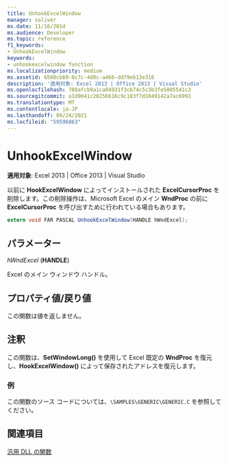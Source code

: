 ```yaml
---
title: UnhookExcelWindow
manager: soliver
ms.date: 11/16/2014
ms.audience: Developer
ms.topic: reference
f1_keywords:
- UnhookExcelWindow
keywords:
- unhookexcelwindow function
ms.localizationpriority: medium
ms.assetid: 6508cb69-0c7c-4d8c-a466-dd79eb13e316
description: '適用対象: Excel 2013 | Office 2013 | Visual Studio'
ms.openlocfilehash: 788afcb9a1ca04931f3cb74c5c3b3fe5805541c3
ms.sourcegitcommit: a1d9041c20256616c9c183f7d1049142a7ac6991
ms.translationtype: MT
ms.contentlocale: ja-JP
ms.lasthandoff: 09/24/2021
ms.locfileid: "59596863"
---
```

# <a name="unhookexcelwindow"></a>UnhookExcelWindow

 **適用対象**: Excel 2013 | Office 2013 | Visual Studio 
  
以前に **HookExcelWindow** によってインストールされた **ExcelCursorProc** を削除します。この削除操作は、Microsoft Excel のメイン **WndProc** の前に **ExcelCursorProc** を呼び出すために行われている場合もあります。
  
```cs
extern void FAR PASCAL UnhookExcelWindow(HANDLE hWndExcel);
```

## <a name="parameters"></a>パラメーター

 _hWndExcel_ (**HANDLE**)
  
Excel のメイン ウィンドウ ハンドル。
  
## <a name="property-valuereturn-value"></a>プロパティ値/戻り値

この関数は値を返しません。
  
## <a name="remarks"></a>注釈

この関数は、**SetWindowLong()** を使用して Excel 既定の **WndProc** を復元し、**HookExcelWindow()** によって保存されたアドレスを復元します。
  
### <a name="example"></a>例

この関数のソース コードについては、`\SAMPLES\GENERIC\GENERIC.C` を参照してください。 
  
## <a name="see-also"></a>関連項目



[汎用 DLL の関数](functions-in-the-generic-dll.md)

